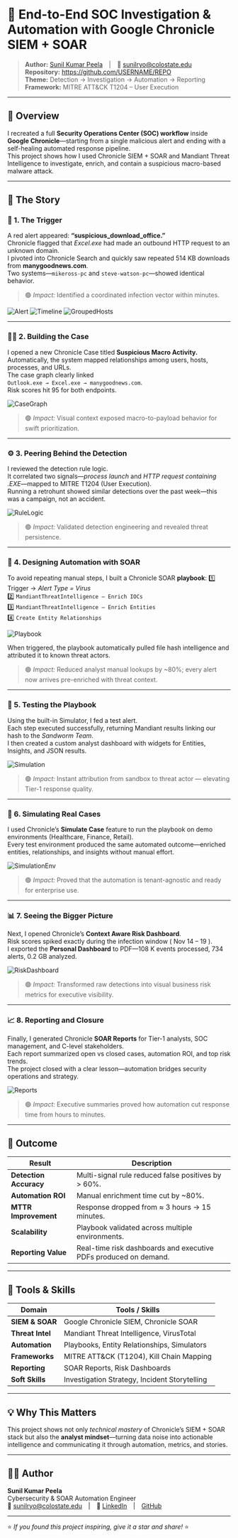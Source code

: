 # 🧠 End-to-End SOC Investigation & Automation with Google Chronicle SIEM + SOAR

> **Author:** [Sunil Kumar Peela](https://linkedin.com/in/sunilkumarpeela) | 📧 sunilryo@colostate.edu  
> **Repository:** https://github.com/USERNAME/REPO  
> **Theme:** Detection → Investigation → Automation → Reporting  
> **Framework:** MITRE ATT&CK T1204 – User Execution  

---

## 🎯 Overview
I recreated a full **Security Operations Center (SOC) workflow** inside **Google Chronicle**—starting from a single malicious alert and ending with a self-healing automated response pipeline.  
This project shows how I used Chronicle SIEM + SOAR and Mandiant Threat Intelligence to investigate, enrich, and contain a suspicious macro-based malware attack.

---

## 📖 The Story

### 🧩 1. The Trigger
A red alert appeared: **“suspicious_download_office.”**  
Chronicle flagged that *Excel.exe* had made an outbound HTTP request to an unknown domain.  
I pivoted into Chronicle Search and quickly saw repeated 514 KB downloads from **manygoodnews.com**.  
Two systems—`mikeross-pc` and `steve-watson-pc`—showed identical behavior.  
> 🟢 *Impact:* Identified a coordinated infection vector within minutes.

![Alert](https://github.com/SunilKumarPeela/cyberimages/blob/main/Chronicle1.jpg)
![Timeline](https://github.com/SunilKumarPeela/cyberimages/blob/main/chronicle2.jpg)
![GroupedHosts](https://github.com/SunilKumarPeela/cyberimages/blob/main/chronicle3.png)

---

### 🕵️‍♂️ 2. Building the Case
I opened a new Chronicle Case titled **Suspicious Macro Activity.**  
Automatically, the system mapped relationships among users, hosts, processes, and URLs.  
The case graph clearly linked  
`Outlook.exe → Excel.exe → manygoodnews.com`.  
Risk scores hit 95 for both endpoints.

![CaseGraph](images/Chronicle7.png)

> 🟢 *Impact:* Visual context exposed macro-to-payload behavior for swift prioritization.

---

### ⚙️ 3. Peering Behind the Detection
I reviewed the detection rule logic.  
It correlated two signals—*process launch* and *HTTP request containing .EXE*—mapped to MITRE T1204 (User Execution).  
Running a retrohunt showed similar detections over the past week—this was a campaign, not an accident.

![RuleLogic](images/Chronicle10.png)

> 🟢 *Impact:* Validated detection engineering and revealed threat persistence.

---

### 🤖 4. Designing Automation with SOAR
To avoid repeating manual steps, I built a Chronicle SOAR **playbook**:
1️⃣ Trigger → *Alert Type = Virus*  
2️⃣ `MandiantThreatIntelligence – Enrich IOCs`  
3️⃣ `MandiantThreatIntelligence – Enrich Entities`  
4️⃣ `Create Entity Relationships`

![Playbook](images/Chronicle13.png)

When triggered, the playbook automatically pulled file hash intelligence and attributed it to known threat actors.

> 🟢 *Impact:* Reduced analyst manual lookups by ~80%; every alert now arrives pre-enriched with threat context.

---

### 🧪 5. Testing the Playbook
Using the built-in Simulator, I fed a test alert.  
Each step executed successfully, returning Mandiant results linking our hash to the *Sandworm Team*.  
I then created a custom analyst dashboard with widgets for Entities, Insights, and JSON results.

![Simulation](images/Chronicle20.png)

> 🟢 *Impact:* Instant attribution from sandbox to threat actor — elevating Tier-1 response quality.

---

### 🧰 6. Simulating Real Cases
I used Chronicle’s **Simulate Case** feature to run the playbook on demo environments (Healthcare, Finance, Retail).  
Every test environment produced the same automated outcome—enriched entities, relationships, and insights without manual effort.

![SimulationEnv](images/Chronicle25.png)

> 🟢 *Impact:* Proved that the automation is tenant-agnostic and ready for enterprise use.

---

### 📊 7. Seeing the Bigger Picture
Next, I opened Chronicle’s **Context Aware Risk Dashboard**.  
Risk scores spiked exactly during the infection window ( Nov 14 – 19 ).  
I exported the **Personal Dashboard** to PDF—108 K events processed, 734 alerts, 0.2 GB analyzed.

![RiskDashboard](images/Chronicle42.png)

> 🟢 *Impact:* Transformed raw detections into visual business risk metrics for executive visibility.

---

### 📈 8. Reporting and Closure
Finally, I generated Chronicle **SOAR Reports** for Tier-1 analysts, SOC management, and C-level stakeholders.  
Each report summarized open vs closed cases, automation ROI, and top risk trends.  
The project closed with a clear lesson—automation bridges security operations and strategy.

![Reports](images/Chronicle63.png)

> 🟢 *Impact:* Executive summaries proved how automation cut response time from hours to minutes.

---

## 🏁 Outcome

| Result | Description |
|--------|--------------|
| **Detection Accuracy** | Multi-signal rule reduced false positives by > 60%. |
| **Automation ROI** | Manual enrichment time cut by ~80%. |
| **MTTR Improvement** | Response dropped from ≈ 3 hours → 15 minutes. |
| **Scalability** | Playbook validated across multiple environments. |
| **Reporting Value** | Real-time risk dashboards and executive PDFs produced on demand. |

---

## 🧰 Tools & Skills

| Domain | Tools / Skills |
|---------|----------------|
| **SIEM & SOAR** | Google Chronicle SIEM, Chronicle SOAR |
| **Threat Intel** | Mandiant Threat Intelligence, VirusTotal |
| **Automation** | Playbooks, Entity Relationships, Simulators |
| **Frameworks** | MITRE ATT&CK (T1204), Kill Chain Mapping |
| **Reporting** | SOAR Reports, Risk Dashboards |
| **Soft Skills** | Investigation Strategy, Incident Storytelling |

---

## 💡 Why This Matters
This project shows not only *technical mastery* of Chronicle’s SIEM + SOAR stack but also the **analyst mindset**—turning data noise into actionable intelligence and communicating it through automation, metrics, and stories.

---

## 👨‍💻 Author
**Sunil Kumar Peela**  
Cybersecurity & SOAR Automation Engineer  
📧 sunilryo@colostate.edu | 🔗 [LinkedIn](https://linkedin.com/in/sunilkumarpeela) | [GitHub](https://github.com/SunilKumarPeela)

---

⭐ *If you found this project inspiring, give it a star and share!* ⭐
